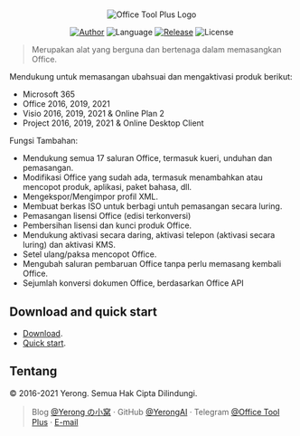 #

<p align="center">
<img alt="Office Tool Plus Logo" src="https://otp.landian.vip/static/images/logo.png"/>
</p>

<p align="center">
<a href="https://www.coolhub.top/" target="_blank"><img alt="Author" src="https://img.shields.io/badge/Author-Yerong-blue?style=flat-square"/></a>
<img alt="Language" src="https://img.shields.io/badge/Language-C%23-green?style=flat-square"/>
<a href="https://otp.landian.vip/" target="_blank"><img alt="Release" src="https://img.shields.io/github/v/release/YerongAI/Office-Tool?style=flat-square"/></a>
<img alt="License" src="https://img.shields.io/github/license/YerongAI/Office-Tool?style=flat-square"/>
</p>

> Merupakan alat yang berguna dan bertenaga dalam memasangkan Office.

Mendukung untuk memasangan ubahsuai dan mengaktivasi produk berikut:

- Microsoft 365
- Office 2016, 2019, 2021
- Visio 2016, 2019, 2021 & Online Plan 2
- Project 2016, 2019, 2021 & Online Desktop Client

Fungsi Tambahan:

- Mendukung semua 17 saluran Office, termasuk kueri, unduhan dan pemasangan.
- Modifikasi Office yang sudah ada, termasuk menambahkan atau mencopot produk, aplikasi, paket bahasa, dll.
- Mengekspor/Mengimpor profil XML.
- Membuat berkas ISO untuk berbagi untuh pemasangan secara luring.
- Pemasangan lisensi Office (edisi terkonversi)
- Pembersihan lisensi dan kunci produk Office.
- Mendukung aktivasi secara daring, aktivasi telepon (aktivasi secara luring) dan aktivasi KMS.
- Setel ulang/paksa mencopot Office.
- Mengubah saluran pembaruan Office tanpa perlu memasang kembali Office.
- Sejumlah konversi dokumen Office, berdasarkan Office API

## Download and quick start

- [Download](https://help.coolhub.top/start/download.html).
- [Quick start](https://help.coolhub.top/).

## Tentang

© 2016-2021 Yerong. Semua Hak Cipta Dilindungi.

> Blog [@Yerong の小窝](https://www.coolhub.top/) · GitHub [@YerongAI](https://github.com/YerongAI) · Telegram [@Office Tool Plus](https://t.me/otp_channel) · [E-mail](mailto:yerong@coolhub.top)
